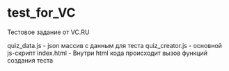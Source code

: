 # test_for_VC
Тестовое задание от VC.RU

quiz_data.js - json массив с данным для теста
quiz_creator.js - основной js-скрипт
index.html - Внутри html кода происходит вызов функций создания теста
